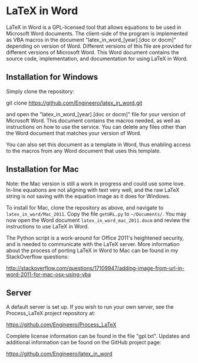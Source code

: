 # LaTeX in Word

LaTeX in Word is a GPL-licensed tool that allows equations to be used in
Microsoft Word documents. The client-side of the program is implemented as VBA
macros in the document "latex_in_word_[year].[doc or docm]" depending on
version of Word. Different versions of this file are provided for different
versions of Microsoft Word. This Word document contains the source code,
implementation, and documentation for using LaTeX in Word.

## Installation for Windows

Simply clone the repository:

git clone https://github.com/Engineero/latex_in_word.git

and open the "latex_in_word_[year].[doc or docm]" file for your version of
Microsoft Word. This document contains the macros needed, as well as
instructions on how to use the service. You can delete any files other than
the Word document that matches your version of Word.

You can also set this document as a template in Word, thus enabling access
to the macros from any Word document that uses this template.

## Installation for Mac

Note: the Mac version is still a work in progress and could use some love.
In-line equations are not aligning with text very well, and the raw LaTeX
string is not saving with the equation image as it does for Windows.

To install for Mac, clone the repository as above, and navigate to
`latex_in_word/Mac_2011`. Copy the file `getURL.py` to `~/Documents/`. You may
now open the Word document `latex_in_word_mac_2011.docm` and review the
instructions to use LaTeX in Word.

The Python script is a work-around for Office 2011's heightened security, and
is needed to communicate with the LaTeX server. More information about the
process of porting LaTeX in Word to Mac can be found in my StackOverflow
questions:

<http://stackoverflow.com/questions/17109947/adding-image-from-url-in-word-2011-for-mac-osx-using-vba>

## Server

A default server is set up. If you wish to run your own server, see the
Process_LaTeX project repository at:

<https://github.com/Engineero/Process_LaTeX>

Complete license information can be found in the file "gpl.txt". Updates and
additional information can be found on the GitHub project page:

<https://github.com/Engineero/latex_in_word>

